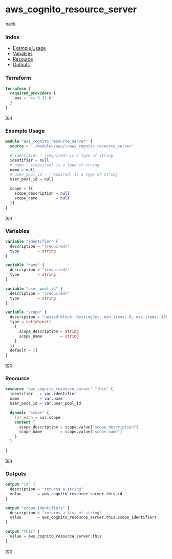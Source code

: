 # aws_cognito_resource_server

[back](../aws.md)

### Index

- [Example Usage](#example-usage)
- [Variables](#variables)
- [Resource](#resource)
- [Outputs](#outputs)

### Terraform

```terraform
terraform {
  required_providers {
    aws = ">= 3.22.0"
  }
}
```

[top](#index)

### Example Usage

```terraform
module "aws_cognito_resource_server" {
  source = "./modules/aws/r/aws_cognito_resource_server"

  # identifier - (required) is a type of string
  identifier = null
  # name - (required) is a type of string
  name = null
  # user_pool_id - (required) is a type of string
  user_pool_id = null

  scope = [{
    scope_description = null
    scope_name        = null
  }]
}
```

[top](#index)

### Variables

```terraform
variable "identifier" {
  description = "(required)"
  type        = string
}

variable "name" {
  description = "(required)"
  type        = string
}

variable "user_pool_id" {
  description = "(required)"
  type        = string
}

variable "scope" {
  description = "nested block: NestingSet, min items: 0, max items: 100"
  type = set(object(
    {
      scope_description = string
      scope_name        = string
    }
  ))
  default = []
}
```

[top](#index)

### Resource

```terraform
resource "aws_cognito_resource_server" "this" {
  identifier   = var.identifier
  name         = var.name
  user_pool_id = var.user_pool_id

  dynamic "scope" {
    for_each = var.scope
    content {
      scope_description = scope.value["scope_description"]
      scope_name        = scope.value["scope_name"]
    }
  }

}
```

[top](#index)

### Outputs

```terraform
output "id" {
  description = "returns a string"
  value       = aws_cognito_resource_server.this.id
}

output "scope_identifiers" {
  description = "returns a list of string"
  value       = aws_cognito_resource_server.this.scope_identifiers
}

output "this" {
  value = aws_cognito_resource_server.this
}
```

[top](#index)